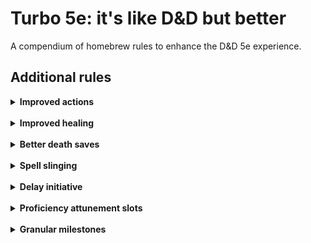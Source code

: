 # Turbo 5e: it's like D&D but better
A compendium of homebrew rules to enhance the D&D 5e experience.
## Additional rules
<details>
  <summary><b>Improved actions</b></summary>
  
Instead of the normal actions, bonus actions and item interactions; a more flexible system is used, similar to how Pathfinder 2e works.
<br/><br/>
<a href="improved_actions.md">Read more</a>

</details>
<br/>
<details>
  <summary><b>Improved healing</b></summary>
  
Healing in D&D 5e is often disappointing and rarely more useful than dealing damage, these rules buff healing in a way that allows players to heal more using their <b>Hit Dice</b> as a resource.
<br/><br/>
<a href="improved_healing.md">Read more</a>

</details>
<br/>
<details>
  <summary><b>Better death saves</b></summary>
  
Death saving throws no longer track failures and successes seperately. Instead, you start at 1 failed save and die at 4 failed saves. A successful death saving throw *reduces* the amount of failed saves by one. When the number reaches 0, you stabilize. Subsequently, you gain a "wound", after falling unconscious again all current wounds are added to the amount of failed saves.

Finishing a short or long rest with full health removes all wounds.

</details>
<br/>
<details>
  <summary><b>Spell slinging</b></summary>
  
You're allowed to cast other spells on the same turn when you cast a bonus action except when that bonus action spell used quickened spell, then you can't cast another spell during the same turn, except for a cantrip with a casting time of 1 action.

</details>
<br/>
<details>
  <summary><b>Delay initiative</b></summary>
  
Right before you take you turn you can choose to instead delay it until another creature has taken it's turn. When you choose to delay, specify the condition after which you want to take your turn, if your condition hasn't happened at the end of the round: you lose your turn. If the condition is triggered during another creature's turn, you have to wait until it has finished.

</details>
<br/>
<details>
  <summary><b>Proficiency attunement slots</b></summary>
  
Your amount of attunement slots is equal to your proficiency modifier.

<h5><i>Future idea</i></h5>
Double attunement slots and make attunement to certain items take more slots depending on the item. For example, a common item that requires attunement could cost 1 slot but a flame tongue could cost 2 slots. A staff of power could take 3 or more slots.

</details>
<br/>
<details>
  <summary><b>Granular milestones</b></summary>
  
Instead of milestone levelling being a single point where the DM decides whether you level up, a single level is divided into 3 points where the DM may decide to give more than 1 point depending on the achievement.

</details>

